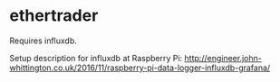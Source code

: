 # ethertrader


Requires influxdb.

Setup description for influxdb at Raspberry Pi:
http://engineer.john-whittington.co.uk/2016/11/raspberry-pi-data-logger-influxdb-grafana/

